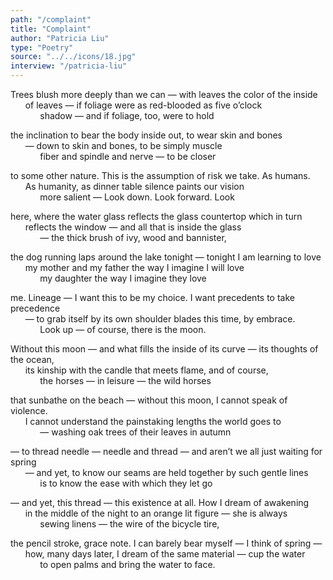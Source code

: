 ```yaml
---
path: "/complaint"
title: "Complaint"
author: "Patricia Liu"
type: "Poetry"
source: "../../icons/18.jpg"
interview: "/patricia-liu" 
---
```


Trees blush more deeply than we can — with leaves the color of the inside<br />
&nbsp;&nbsp;&nbsp;&nbsp;&nbsp;&nbsp;of leaves — if foliage were as red-blooded as five o’clock<br />
&nbsp;&nbsp;&nbsp;&nbsp;&nbsp;&nbsp;&nbsp;&nbsp;&nbsp;&nbsp;&nbsp;&nbsp;shadow — and if foliage, too, were to hold

the inclination to bear the body inside out, to wear skin and bones<br />
&nbsp;&nbsp;&nbsp;&nbsp;&nbsp;&nbsp;— down to skin and bones, to be simply muscle<br />
&nbsp;&nbsp;&nbsp;&nbsp;&nbsp;&nbsp;&nbsp;&nbsp;&nbsp;&nbsp;&nbsp;&nbsp;fiber and spindle and nerve — to be closer

to some other nature. This is the assumption of risk we take. As humans.<br />
&nbsp;&nbsp;&nbsp;&nbsp;&nbsp;&nbsp;As humanity, as dinner table silence paints our vision<br />
&nbsp;&nbsp;&nbsp;&nbsp;&nbsp;&nbsp;&nbsp;&nbsp;&nbsp;&nbsp;&nbsp;&nbsp;more salient — Look down. Look forward. Look

here, where the water glass reflects the glass countertop which in turn<br />
&nbsp;&nbsp;&nbsp;&nbsp;&nbsp;&nbsp;reflects the window — and all that is inside the glass<br />
&nbsp;&nbsp;&nbsp;&nbsp;&nbsp;&nbsp;&nbsp;&nbsp;&nbsp;&nbsp;&nbsp;&nbsp;— the thick brush of ivy, wood and bannister,

the dog running laps around the lake tonight — tonight I am learning to love<br />
&nbsp;&nbsp;&nbsp;&nbsp;&nbsp;&nbsp;my mother and my father the way I imagine I will love<br />
&nbsp;&nbsp;&nbsp;&nbsp;&nbsp;&nbsp;&nbsp;&nbsp;&nbsp;&nbsp;&nbsp;&nbsp;my daughter the way I imagine they love

me. Lineage — I want this to be my choice. I want precedents to take precedence<br />
&nbsp;&nbsp;&nbsp;&nbsp;&nbsp;&nbsp;— to grab itself by its own shoulder blades this time, by embrace.<br />
&nbsp;&nbsp;&nbsp;&nbsp;&nbsp;&nbsp;&nbsp;&nbsp;&nbsp;&nbsp;&nbsp;&nbsp;Look up — of course, there is the moon.

Without this moon — and what fills the inside of its curve — its thoughts of the ocean,<br />
&nbsp;&nbsp;&nbsp;&nbsp;&nbsp;&nbsp;its kinship with the candle that meets flame, and of course,<br />
&nbsp;&nbsp;&nbsp;&nbsp;&nbsp;&nbsp;&nbsp;&nbsp;&nbsp;&nbsp;&nbsp;&nbsp;the horses — in leisure — the wild horses

that sunbathe on the beach — without this moon, I cannot speak of violence.<br />
&nbsp;&nbsp;&nbsp;&nbsp;&nbsp;&nbsp;I cannot understand the painstaking lengths the world goes to<br />
&nbsp;&nbsp;&nbsp;&nbsp;&nbsp;&nbsp;&nbsp;&nbsp;&nbsp;&nbsp;&nbsp;&nbsp;— washing oak trees of their leaves in autumn

— to thread needle — needle and thread — and aren’t we all just waiting for spring<br />
&nbsp;&nbsp;&nbsp;&nbsp;&nbsp;&nbsp;— and yet, to know our seams are held together by such gentle lines<br />
&nbsp;&nbsp;&nbsp;&nbsp;&nbsp;&nbsp;&nbsp;&nbsp;&nbsp;&nbsp;&nbsp;&nbsp;is to know the ease with which they let go

— and yet, this thread — this existence at all. How I dream of awakening<br />
&nbsp;&nbsp;&nbsp;&nbsp;&nbsp;&nbsp;in the middle of the night to an orange lit figure — she is always<br />
&nbsp;&nbsp;&nbsp;&nbsp;&nbsp;&nbsp;&nbsp;&nbsp;&nbsp;&nbsp;&nbsp;&nbsp;sewing linens — the wire of the bicycle tire,

the pencil stroke, grace note. I can barely bear myself — I think of spring —<br />
&nbsp;&nbsp;&nbsp;&nbsp;&nbsp;&nbsp;how, many days later, I dream of the same material — cup the water<br />
&nbsp;&nbsp;&nbsp;&nbsp;&nbsp;&nbsp;&nbsp;&nbsp;&nbsp;&nbsp;&nbsp;&nbsp;to open palms and bring the water to face.
